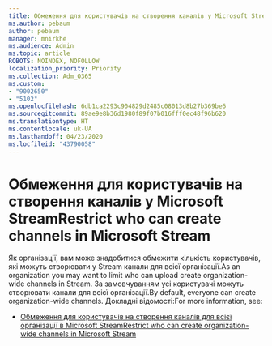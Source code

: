 ```yaml
---
title: Обмеження для користувачів на створення каналів у Microsoft Stream
ms.author: pebaum
author: pebaum
manager: mnirkhe
ms.audience: Admin
ms.topic: article
ROBOTS: NOINDEX, NOFOLLOW
localization_priority: Priority
ms.collection: Adm_O365
ms.custom:
- "9002650"
- "5102"
ms.openlocfilehash: 6db1ca2293c904829d2485c08013d8b27b369be6
ms.sourcegitcommit: 89ae9e8b36d1980f89f07b016fff0ec48f96b620
ms.translationtype: HT
ms.contentlocale: uk-UA
ms.lasthandoff: 04/23/2020
ms.locfileid: "43790058"
---
```

# <a name="restrict-who-can-create-channels-in-microsoft-stream"></a><span data-ttu-id="aa48d-102">Обмеження для користувачів на створення каналів у Microsoft Stream</span><span class="sxs-lookup"><span data-stu-id="aa48d-102">Restrict who can create channels in Microsoft Stream</span></span>

<span data-ttu-id="aa48d-103">Як організації, вам може знадобитися обмежити кількість користувачів, які можуть створювати у Stream канали для всієї організації.</span><span class="sxs-lookup"><span data-stu-id="aa48d-103">As an organization you may want to limit who can upload create organization-wide channels in Stream.</span></span> <span data-ttu-id="aa48d-104">За замовчуванням усі користувачі можуть створювати канали для всієї організації.</span><span class="sxs-lookup"><span data-stu-id="aa48d-104">By default, everyone can create organization-wide channels.</span></span> <span data-ttu-id="aa48d-105">Докладні відомості:</span><span class="sxs-lookup"><span data-stu-id="aa48d-105">For more information, see:</span></span>

- [<span data-ttu-id="aa48d-106">Обмеження для користувачів на створення каналів для всієї організації в Microsoft Stream</span><span class="sxs-lookup"><span data-stu-id="aa48d-106">Restrict who can create organization-wide channels in Microsoft Stream</span></span>](https://docs.microsoft.com/stream/restrict-companywide-channels)

